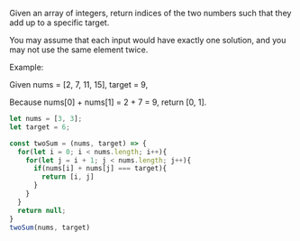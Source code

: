 Given an array of integers, return indices of the two numbers such that they add up to a specific target.

You may assume that each input would have exactly one solution, and you may not use the same element twice.

Example:

Given nums = [2, 7, 11, 15], target = 9,

Because nums[0] + nums[1] = 2 + 7 = 9,
return [0, 1].


```javascript
let nums = [3, 3];
let target = 6;

const twoSum = (nums, target) => {
  for(let i = 0; i < nums.length; i++){
    for(let j = i + 1; j < nums.length; j++){
      if(nums[i] + nums[j] === target){
        return [i, j]
      }
    }
  }
  return null;
} 
twoSum(nums, target)
```